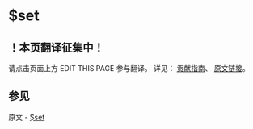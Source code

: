 # $set

## ！本页翻译征集中！

请点击页面上方 EDIT THIS PAGE 参与翻译。
详见：
[贡献指南]( https://github.com/JinMuInfo/MongoDB-Manual-zh/blob/master/CONTRIBUTING.md )、
[原文链接](  https://docs.mongodb.com/manual/reference/operator/update/set/  )。

## 参见

原文 - [$set]( https://docs.mongodb.com/manual/reference/operator/update/set/ )

